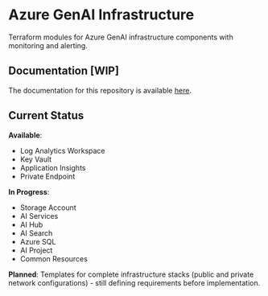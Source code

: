 # Azure GenAI Infrastructure

Terraform modules for Azure GenAI infrastructure components with monitoring and alerting.

## Documentation [WIP]
The documentation for this repository is available [here](https://qempire.mintlify.app/modules/log-analytics-workspace/resource).


## Current Status

**Available**: 
- Log Analytics Workspace
- Key Vault
- Application Insights
- Private Endpoint

**In Progress**:
- Storage Account
- AI Services
- AI Hub
- AI Search
- Azure SQL
- AI Project
- Common Resources

**Planned**: Templates for complete infrastructure stacks (public and private network configurations) - still defining requirements before implementation.

